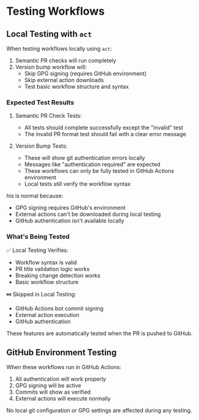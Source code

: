 # Testing Workflows

## Local Testing with `act`

When testing workflows locally using `act`:

1. Semantic PR checks will run completely
2. Version bump workflow will:
   - Skip GPG signing (requires GitHub environment)
   - Skip external action downloads
   - Test basic workflow structure and syntax

### Expected Test Results

1. Semantic PR Check Tests:
   - All tests should complete successfully except the "invalid" test
   - The invalid PR format test should fail with a clear error message

2. Version Bump Tests:
   - These will show git authentication errors locally
   - Messages like "authentication required" are expected
   - These workflows can only be fully tested in GitHub Actions environment
   - Local tests still verify the workflow syntax

his is normal because:
- GPG signing requires GitHub's environment
- External actions can't be downloaded during local testing
- GitHub authentication isn't available locally

### What's Being Tested

✅ Local Testing Verifies:
- Workflow syntax is valid
- PR title validation logic works
- Breaking change detection works
- Basic workflow structure

⏭️ Skipped in Local Testing:
- GitHub Actions bot commit signing
- External action execution
- GitHub authentication

These features are automatically tested when the PR is pushed to GitHub.

## GitHub Environment Testing

When these workflows run in GitHub Actions:
1. All authentication will work properly
2. GPG signing will be active
3. Commits will show as verified
4. External actions will execute normally

No local git configuration or GPG settings are affected during any testing.
